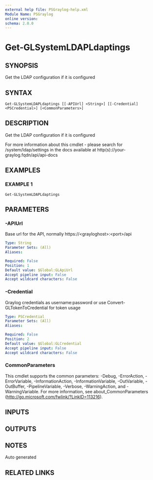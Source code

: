 ```yaml
---
external help file: PSGraylog-help.xml
Module Name: PSGraylog
online version:
schema: 2.0.0
---
```


# Get-GLSystemLDAPLdaptings

## SYNOPSIS
Get the LDAP configuration if it is configured

## SYNTAX

```
Get-GLSystemLDAPLdaptings [[-APIUrl] <String>] [[-Credential] <PSCredential>] [<CommonParameters>]
```

## DESCRIPTION
Get the LDAP configuration if it is configured


For more information about this cmdlet - please search for /system/ldap/settings in the docs available at http(s)://your-graylog.fqdn/api/api-docs

## EXAMPLES

### EXAMPLE 1
```
Get-GLSystemLDAPLdaptings
```

## PARAMETERS

### -APIUrl
Base url for the API, normally https://\<grayloghost\>:\<port\>/api

```yaml
Type: String
Parameter Sets: (All)
Aliases:

Required: False
Position: 1
Default value: $Global:GLApiUrl
Accept pipeline input: False
Accept wildcard characters: False
```

### -Credential
Graylog credentials as username:password or use Convert-GLTokenToCredential for token usage

```yaml
Type: PSCredential
Parameter Sets: (All)
Aliases:

Required: False
Position: 2
Default value: $Global:GLCredential
Accept pipeline input: False
Accept wildcard characters: False
```

### CommonParameters
This cmdlet supports the common parameters: -Debug, -ErrorAction, -ErrorVariable, -InformationAction, -InformationVariable, -OutVariable, -OutBuffer, -PipelineVariable, -Verbose, -WarningAction, and -WarningVariable.
For more information, see about_CommonParameters (http://go.microsoft.com/fwlink/?LinkID=113216).

## INPUTS

## OUTPUTS

## NOTES
Auto generated

## RELATED LINKS
